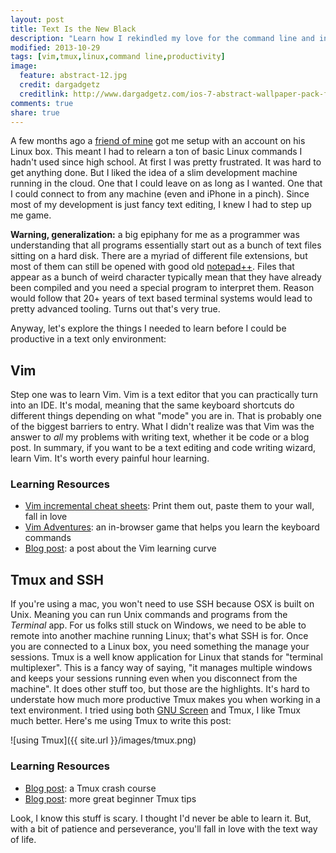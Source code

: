 ```yaml
---
layout: post
title: Text Is the New Black
description: "Learn how I rekindled my love for the command line and in turn discovered the power of a text based workflow. I'll be discussing my use of Vim, Tmux, and Linux."
modified: 2013-10-29
tags: [vim,tmux,linux,command line,productivity]
image:
  feature: abstract-12.jpg
  credit: dargadgetz
  creditlink: http://www.dargadgetz.com/ios-7-abstract-wallpaper-pack-for-iphone-5-and-ipod-touch-retina/
comments: true
share: true
---
```


A few months ago a [friend of mine][3] got me setup with an account on his
Linux box. This meant I had to relearn a ton of basic Linux commands I hadn't
used since high school. At first I was pretty frustrated. It was hard to get
anything done. But I liked the idea of a slim development machine running in
the cloud. One that I could leave on as long as I wanted. One that I could
connect to from any machine (even and iPhone in a pinch). Since most of my
development is just fancy text editing, I knew I had to step up me game.

**Warning, generalization:** a big epiphany for me as a programmer was
understanding that all programs essentially start out as a bunch of text files
sitting on a hard disk. There are a myriad of different file extensions, but
most of them can still be opened with good old [notepad++][1]. Files that
appear as a bunch of weird character typically mean that they have already been
compiled and you need a special program to interpret them. Reason would follow
that 20+ years of text based terminal systems would lead to pretty advanced
tooling. Turns out that's very true.

Anyway, let's explore the things I needed to learn before I could be productive
in a text only environment:

## Vim

Step one was to learn Vim. Vim is a text editor that you can practically turn
into an IDE. It's modal, meaning that the same keyboard shortcuts do different
things depending on what "mode" you are in. That is probably one of the biggest
barriers to entry. What I didn't realize was that Vim was the answer to *all*
my problems with writing text, whether it be code or a blog post. In summary,
if you want to be a text editing and code writing wizard, learn Vim. It's worth
every painful hour learning.

### Learning Resources

- [Vim incremental cheat sheets][4]: Print them out, paste them to your wall, fall in love
- [Vim Adventures][2]: an in-browser game that helps you learn the keyboard
  commands
- [Blog post][tb-blog-vim]: a post about the Vim learning curve

## Tmux and SSH

If you're using a mac, you won't need to use SSH because OSX is built on Unix.
Meaning you can run Unix commands and programs from the *Terminal* app. For us
folks still stuck on Windows, we need to be able to remote into another machine
running Linux; that's what SSH is for. Once you are connected to a Linux box,
you need something the manage your sessions. Tmux is a well know application
for Linux that stands for "terminal multiplexer". This is a fancy way of
saying, "it manages multiple windows and keeps your sessions running even when
you disconnect from the machine". It does other stuff too, but those are the
highlights. It's hard to understate how much more productive Tmux makes you
when working in a text environment. I tried using both [GNU Screen](screen) and
Tmux, I like Tmux much better. Here's me using Tmux to write this post:

![using Tmux]({{ site.url }}/images/tmux.png)

### Learning Resources

- [Blog post][tb-blog-tmux]: a Tmux crash course
- [Blog post][tb-blog-tmux2]: more great beginner Tmux tips

Look, I know this stuff is scary. I thought I'd never be able to learn it. But,
with a bit of patience and perseverance, you'll fall in love with the text way
of life.


  [1]: http://notepad-plus-plus.org/
  [2]: http://vim-adventures.com/
  [3]: https://twitter.com/s5fs
  [4]: http://www.viemu.com/a_vi_vim_graphical_cheat_sheet_tutorial.html
  [screen]: https://www.gnu.org/software/screen/
  [tb-blog-tmux]: http://robots.thoughtbot.com/a-tmux-crash-course
  [tb-blog-vim]: http://robots.thoughtbot.com/the-vim-learning-curve-is-a-myth
  [tb-blog-tmux2]: http://robots.thoughtbot.com/love-hate-tmux



